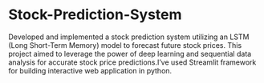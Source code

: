 # Stock-Prediction-System
Developed and implemented a stock prediction system utilizing an LSTM (Long Short-Term Memory) model to forecast future stock prices. This project aimed to leverage the power of deep learning and sequential data analysis for accurate stock price predictions.I’ve used Streamlit framework for building interactive web application in python.

